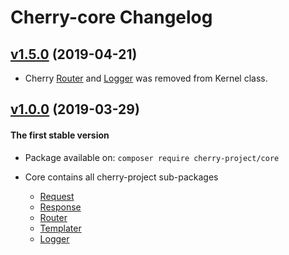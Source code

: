 # Cherry-core Changelog

## [v1.5.0](https://github.com/cherry-framework/core/releases/tag/v1.5.0 "v1.5.0") (2019-04-21)

- Cherry [Router](https://github.com/cherry-framework/router) and  [Logger](https://github.com/cherry-framework/logger)
was removed from Kernel class.

## [v1.0.0](https://github.com/cherry-framework/core/releases/tag/v1.0.0 "v1.0.0") (2019-03-29)
#### The first stable version

- Package available on: `composer require cherry-project/core`

- Core contains all cherry-project sub-packages
    - [Request](https://github.com/cherry-framework/request)
    - [Response](https://github.com/cherry-framework/response)
    - [Router](https://github.com/cherry-framework/router)
    - [Templater](https://github.com/cherry-framework/templater)
    - [Logger](https://github.com/cherry-framework/logger)
